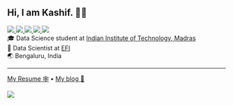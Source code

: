 <h2>Hi, I am Kashif. 👋🏻</h2>
<a href="https://leetcode.com/ifkash">
  <img src="https://img.shields.io/badge/Leetcode-orange?style=for-the-badge&logo=leetcode&logoColor=black"/>
</a>

<a href="https://www.linkedin.com/in/kashifulhaque">
  <img src="https://img.shields.io/badge/LinkedIn-0077B5?style=for-the-badge&logo=linkedin&logoColor=white"/> 
</a>

<a href="mailto:haque.kashiful7@gmail.com">
  <img src="https://img.shields.io/badge/Gmail-D14836?style=for-the-badge&logo=gmail&logoColor=white"/>
</a>

<a href="https://twitter.com/notifkash">
  <img src="https://img.shields.io/badge/Twitter-1DA1F2?style=for-the-badge&logo=twitter&logoColor=white"/>
</a>

<a href="https://www.instagram.com/enderboi25">
  <img src="https://img.shields.io/badge/Instagram-E4405F?style=for-the-badge&logo=instagram&logoColor=white"/>
</a>

<div>🎓 Data Science student at <a href="https://www.iitm.ac.in">Indian Institute of Technology, Madras</a></div>
<div>🧪 Data Scientist at <a href="https://www.efi.com/">EFI</a></div>
<div>🌏 Bengaluru, India</div>

<hr />

<a href="https://ifkash.pages.dev">My Resume 🕸</a> • <a href="https://ifkash.hashnode.dev">My blog 📃</a>

![](http://github-profile-summary-cards.vercel.app/api/cards/profile-details?username=kashifulhaque&theme=nord_dark)